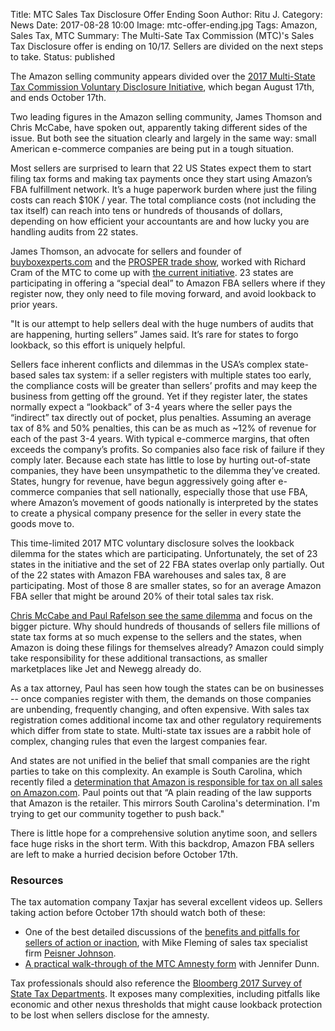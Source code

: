 Title: MTC Sales Tax Disclosure Offer Ending Soon
Author: Ritu J. 
Category: News
Date: 2017-08-28 10:00
Image: mtc-offer-ending.jpg
Tags: Amazon, Sales Tax, MTC
Summary: The Multi-Sate Tax Commission (MTC)'s Sales Tax Disclosure offer is ending on 10/17. Sellers are divided on the next steps to take.
Status: published

The Amazon selling community appears divided over the [2017 Multi-State Tax Commission Voluntary Disclosure Initiative](http://www.mtc.gov/Nexus-Program/Online-Marketplace-Seller-Initiative), which began August 17th, and ends October 17th.

Two leading figures in the Amazon selling community, James Thomson and Chris McCabe, have spoken out, apparently taking different sides of the issue. But both see the situation clearly and largely in the same way: small American e-commerce companies are being put in a tough situation.

Most sellers are surprised to learn that 22 US States expect them to start filing tax forms and making tax payments once they start using Amazon’s FBA fulfillment network. It’s a huge paperwork burden where just the filing costs can reach $10K / year. The total compliance costs (not including the tax itself) can reach into tens or hundreds of thousands of dollars, depending on how efficient your accountants are and how lucky you are handling audits from 22 states.

James Thomson, an advocate for sellers and founder of [buyboxexperts.com](https://www.buyboxexperts.com/) and the [PROSPER trade show](https://www.prospershow.com/), worked with Richard Cram of the MTC to come up with [the current initiative](https://www.prospershow.com/sales-tax-amnesty/). 23 states are participating in offering a “special deal” to Amazon FBA sellers where if they register now, they only need to file moving forward, and avoid lookback to prior years.

"It is our attempt to help sellers deal with the huge numbers of audits that are happening, hurting sellers” James said. It’s rare for states to forgo lookback, so this effort is uniquely helpful.

Sellers face inherent conflicts and dilemmas in the USA’s complex state-based sales tax system: if a seller registers with multiple states too early, the compliance costs will be greater than sellers’ profits and may keep the business from getting off the ground. Yet if they register later, the states normally expect a “lookback” of 3-4 years where the seller pays the “indirect” tax directly out of pocket, plus penalties. Assuming an average tax of 8% and 50% penalties, this can be as much as ~12% of revenue for each of the past 3-4 years. With typical e-commerce margins, that often exceeds the company’s profits. So companies also face risk of failure if they comply later. Because each state has little to lose by hurting out-of-state companies, they have been unsympathetic to the dilemma they’ve created. States, hungry for revenue, have begun aggressively going after e-commerce companies that sell nationally, especially those that use FBA, where Amazon’s movement of goods nationally is interpreted by the states to create a physical company presence for the seller in every state the goods move to.

This time-limited 2017 MTC voluntary disclosure solves the lookback dilemma for the states which are participating. Unfortunately, the set of 23 states in the initiative and the set of 22 FBA states overlap only partially. Out of the 22 states with Amazon FBA warehouses and sales tax, 8 are participating. Most of those 8 are smaller states, so for an average Amazon FBA seller that might be around 20% of their total sales tax risk.

[Chris McCabe and Paul Rafelson see the same dilemma](https://ecommercechris.com/amazon-seller-fba-tax-amnesty/) and focus on the bigger picture. Why should hundreds of thousands of sellers file millions of state tax forms at so much expense to the sellers and the states, when Amazon is doing these filings for themselves already? Amazon could simply take responsibility for these additional transactions, as smaller marketplaces like Jet and Newegg already do.

As a tax attorney, Paul has seen how tough the states can be on businesses -- once companies register with them, the demands on those companies are unbending, frequently changing, and often expensive. With sales tax registration comes additional income tax and other regulatory requirements which differ from state to state. Multi-state tax issues are a rabbit hole of complex, changing rules that even the largest companies fear.  

And states are not unified in the belief that small companies are the right parties to take on this complexity. An example is South Carolina, which recently filed a [determination that Amazon is responsible for tax on all sales on Amazon.com](http://src.bna.com/rI4). Paul points out that “A plain reading of the law supports that Amazon is the retailer. This mirrors South Carolina's determination. I'm trying to get our community together to push back."  

There is little hope for a comprehensive solution anytime soon, and sellers face huge risks in the short term. With this backdrop, Amazon FBA sellers are left to make a hurried decision before October 17th.

### Resources

The tax automation company Taxjar has several excellent videos up. Sellers taking action before October 17th should watch both of these:

* One of the best detailed discussions of the [benefits and pitfalls for sellers of action or inaction](https://www.youtube.com/watch?v=dtQblhguflE), with Mike Fleming of sales tax specialist firm [Peisner Johnson](http://peisnerjohnson.com/).
* [A practical walk-through of the MTC Amnesty form](https://www.youtube.com/watch?v=EWEDNHbhBlA) with Jennifer Dunn.

Tax professionals should also reference the [Bloomberg 2017 Survey of State Tax Departments](http://about.bna.com/2017-state-tax-survey/?promocode=BTXS103AF). It exposes many complexities, including pitfalls like economic and other nexus thresholds that might cause lookback protection to be lost when sellers disclose for the amnesty.
